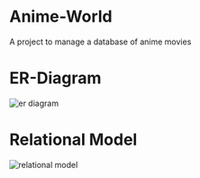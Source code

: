 # Anime-World
A project to manage a database of anime movies

# ER-Diagram
![er diagram](https://github.com/dhanushkaduluri/Anime-World/assets/141426818/553cfe34-5655-4afd-878b-63a1336f8280)

# Relational Model
![relational model](https://github.com/dhanushkaduluri/Anime-World/assets/141426818/07826a40-5b54-4bd2-9a8e-cc48b2114fc1)


